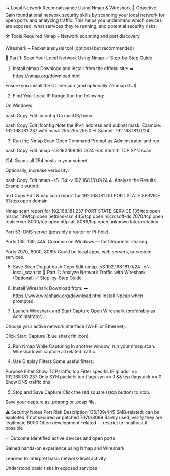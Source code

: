🔍 Local Network Reconnaissance Using Nmap & Wireshark
📘 Objective
Gain foundational network security skills by scanning your local network for open ports and analyzing traffic. This helps you understand which devices are exposed, what services they're running, and potential security risks.

🛠 Tools Required
Nmap – Network scanning and port discovery

Wireshark – Packet analysis tool (optional but recommended)

🚦 Part 1: Scan Your Local Network Using Nmap
✅ Step-by-Step Guide
1. Install Nmap
Download and install from the official site:
➡️ https://nmap.org/download.html

Ensure you install the CLI version (and optionally Zenmap GUI).

2. Find Your Local IP Range
Run the following:

On Windows:

bash
Copy
Edit
ipconfig
On macOS/Linux:

bash
Copy
Edit
ifconfig
Note the IPv4 address and subnet mask.
Example: 192.168.181.237 with mask 255.255.255.0 → Subnet: 192.168.181.0/24

3. Run the Nmap Scan
Open Command Prompt as Administrator and run:

bash
Copy
Edit
nmap -sS 192.168.181.0/24
-sS: Stealth TCP SYN scan

/24: Scans all 254 hosts in your subnet

Optionally, increase verbosity:

bash
Copy
Edit
nmap -sS -T4 -v 192.168.181.0/24
4. Analyze the Results
Example output:

text
Copy
Edit
Nmap scan report for 192.168.181.110
PORT   STATE SERVICE
53/tcp open  domain

Nmap scan report for 192.168.181.237
PORT     STATE SERVICE
135/tcp  open  msrpc
139/tcp  open  netbios-ssn
445/tcp  open  microsoft-ds
7070/tcp open  realserver
8000/tcp open  http-alt
8089/tcp open  unknown
Interpretation:

Port 53: DNS server (possibly a router or Pi-hole).

Ports 135, 139, 445: Common on Windows — for file/printer sharing.

Ports 7070, 8000, 8089: Could be local apps, web servers, or custom services.

5. Save Scan Output
bash
Copy
Edit
nmap -sS 192.168.181.0/24 -oN local_scan.txt
📡 Part 2: Analyze Network Traffic with Wireshark (Optional)
✅ Step-by-Step Guide
1. Install Wireshark
Download from:
➡️ https://www.wireshark.org/download.html
Install Npcap when prompted.

2. Launch Wireshark and Start Capture
Open Wireshark (preferably as Administrator).

Choose your active network interface (Wi-Fi or Ethernet).

Click Start Capture (blue shark fin icon).

3. Run Nmap While Capturing
In another window, run your nmap scan. Wireshark will capture all related traffic.

4. Use Display Filters
Some useful filters:

Purpose	Filter
Show TCP traffic	tcp
Filter specific IP	ip.addr == 192.168.181.237
Only SYN packets	tcp.flags.syn == 1 && tcp.flags.ack == 0
Show DNS traffic	dns

5. Stop and Save Capture
Click the red square (stop button) to stop.

Save your capture as .pcapng or .pcap file.

⚠️ Security Notes
Port	Risk Description
135/139/445	SMB-related; can be exploited if not secured or patched
7070/8089	Rarely used; verify they are legitimate
8000	Often development-related — restrict to localhost if possible

✅ Outcome
Identified active devices and open ports

Gained hands-on experience using Nmap and Wireshark

Learned to interpret basic network-level activity

Understood basic risks in exposed services


